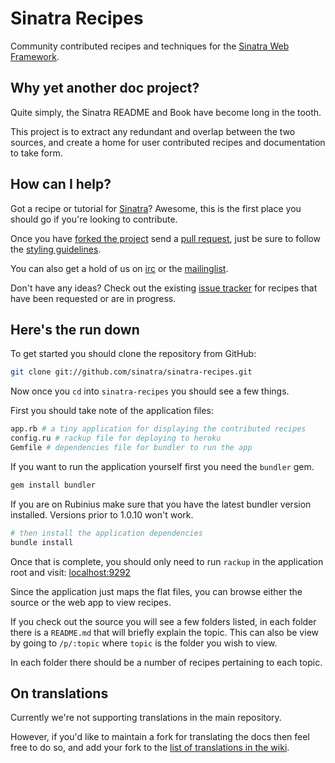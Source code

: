 # Sinatra Recipes

Community contributed recipes and techniques for the [Sinatra Web
Framework][sinatra].

## Why yet another doc project?

Quite simply, the Sinatra README and Book have become long in the tooth.

This project is to extract any redundant and overlap between the two sources,
and create a home for user contributed recipes and documentation to take form.

## How can I help?

Got a recipe or tutorial for [Sinatra][sinatra]? Awesome, this is
the first place you should go if you're looking to contribute.

Once you have [forked the project][github-forking] send a [pull
request][github-pull-requests], just be sure to follow the [styling
guidelines][style-guidelines].

You can also get a hold of us on [irc][irc] or the [mailinglist][mailinglist].

Don't have any ideas? Check out the existing [issue tracker][issues] for
recipes that have been requested or are in progress.

## Here's the run down

To get started you should clone the repository from GitHub:

```bash
git clone git://github.com/sinatra/sinatra-recipes.git
```

Now once you `cd` into `sinatra-recipes` you should see a few things.

First you should take note of the application files:

```bash
app.rb # a tiny application for displaying the contributed recipes
config.ru # rackup file for deploying to heroku
Gemfile # dependencies file for bundler to run the app
```

If you want to run the application yourself first you need the `bundler` gem.

```bash
gem install bundler
```

If you are on Rubinius make sure that you have the latest bundler version
installed. Versions prior to 1.0.10 won't work.

```bash
# then install the application dependencies
bundle install
```

Once that is complete, you should only need to run `rackup` in the application
root and visit: [localhost:9292](http://localhost:9292)

Since the application just maps the flat files, you can browse either the
source or the web app to view recipes.

If you check out the source you will see a few folders listed, in each folder
there is a `README.md` that will briefly explain the topic. This can also be
view by going to `/p/:topic` where `topic` is the folder you wish to view.

In each folder there should be a number of recipes pertaining to each topic.

## On translations

Currently we're not supporting translations in the main repository.

However, if you'd like to maintain a fork for translating the docs then feel
free to do so, and add your fork to the [list of translations in the
wiki][translations].

[sinatra]: http://www.sinatrarb.com/
[sinatra-book]: http://github.com/sinatra/sinatra-book
[issues]: https://github.com/sinatra/sinatra-recipes/issues
[style-guidelines]: http://github.com/sinatra/sinatra-recipes/wiki/Style-Guidelines
[translations]: http://github.com/sinatra/sinatra-recipes/wiki/Translations
[irc]: irc://irc.freenode.net/#sinatra
[mailinglist]: http://groups.google.com/group/sinatrarb
[github-forking]: http://help.github.com/forking/
[github-pull-requests]: http://help.github.com/pull-requests/
